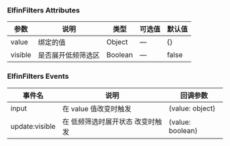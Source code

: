 ### ElfinFilters Attributes

| 参数 | 说明 | 类型 | 可选值 | 默认值 |
|------------- |---------------- |---------------- |---------------------- |-------- |
| value | 绑定的值 | Object | — | {} |
| visible | 是否展开低频筛选区 | Boolean | — | false |

### ElfinFilters Events

| 事件名 | 说明 | 回调参数 |
|------------- |---------------- |---------------- |
| input | 在 value 值改变时触发 | (value: object) |
| update:visible | 在 低频筛选时展开状态 改变时触发 | (value: boolean) |